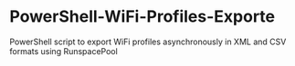 # PowerShell-WiFi-Profiles-Exporte
PowerShell script to export WiFi profiles asynchronously in XML and CSV formats using RunspacePool

